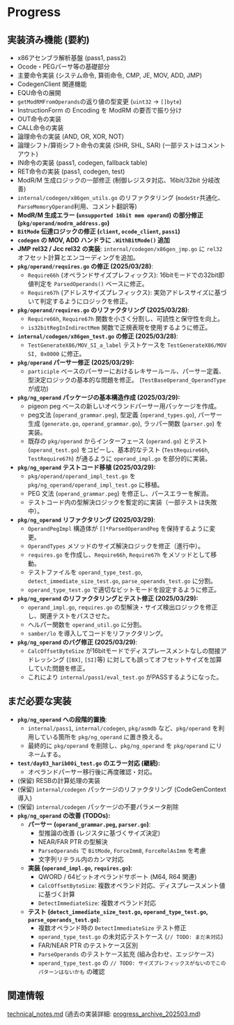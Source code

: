 # Progress

## 実装済み機能 (要約)
- x86アセンブラ解析基盤 (pass1, pass2)
- Ocode・PEGパーサ等の基礎部分
- 主要命令実装 (システム命令, 算術命令, CMP, JE, MOV, ADD, JMP)
- CodegenClient 関連機能
- EQU命令の展開
- `getModRMFromOperands`の返り値の型変更 (`uint32` -> `[]byte`)
- InstructionForm の Encoding を ModRM の要否で振り分け
- OUT命令の実装
- CALL命令の実装
- 論理命令の実装 (AND, OR, XOR, NOT)
- 論理シフト/算術シフト命令の実装 (SHR, SHL, SAR) (一部テストはコメントアウト)
- IN命令の実装 (pass1, codegen, fallback table)
- RET命令の実装 (pass1, codegen, test)
- ModR/M 生成ロジックの一部修正 (制御レジスタ対応、16bit/32bit 分岐改善)
- `internal/codegen/x86gen_utils.go` のリファクタリング (`modeStr`共通化、`ParseMemoryOperand`利用、コメント翻訳等)
- **ModR/M 生成エラー (`unsupported 16bit mem operand`) の部分修正 (`pkg/operand/modrm_address.go`)**
- **`BitMode` 伝達ロジックの修正 (`client`, `ocode_client`, `pass1`)**
- **`codegen` の MOV, ADD ハンドラに `.WithBitMode()` 追加**
- **JMP rel32 / Jcc rel32 の実装**: `internal/codegen/x86gen_jmp.go` に `rel32` オフセット計算とエンコーディングを追加。
- **`pkg/operand/requires.go` の修正 (2025/03/28)**:
    - `Require66h` (オペランドサイズプレフィックス): 16bitモードでの32bit即値判定を `ParsedOperands()` ベースに修正。
    - `Require67h` (アドレスサイズプレフィックス): 実効アドレスサイズに基づいて判定するようにロジックを修正。
- **`pkg/operand/requires.go` のリファクタリング (2025/03/28)**:
    - `Require66h`, `Require67h` 関数を小さく分割し、可読性と保守性を向上。
    - `is32bitRegInIndirectMem` 関数で正規表現を使用するように修正。
- **`internal/codegen/x86gen_test.go` の修正 (2025/03/28)**:
    - `TestGenerateX86/MOV_SI_a_label` テストケースを `TestGenerateX86/MOV SI, 0x0000` に修正。
- **`pkg/operand` パーサー修正 (2025/03/29):**
    - `participle` ベースのパーサーにおけるレキサールール、パーサー定義、型決定ロジックの基本的な問題を修正。 (`TestBaseOperand_OperandType` が成功)
- **`pkg/ng_operand` パッケージの基本構造作成 (2025/03/29):**
    - pigeon peg ベースの新しいオペランドパーサー用パッケージを作成。
    - peg文法 (`operand_grammar.peg`), 型定義 (`operand_types.go`), パーサー生成 (`generate.go`, `operand_grammar.go`), ラッパー関数 (`parser.go`) を実装。
    - 既存の `pkg/operand` からインターフェース (`operand.go`) とテスト (`operand_test.go`) をコピーし、基本的なテスト (`TestRequire66h`, `TestRequire67h`) が通るように `operand_impl.go` を部分的に実装。
- **`pkg/ng_operand` テストコード移植 (2025/03/29):**
    - `pkg/operand/operand_impl_test.go` を `pkg/ng_operand/operand_impl_test.go` に移植。
    - PEG 文法 (`operand_grammar.peg`) を修正し、パースエラーを解消。
    - テストコード内の型解決ロジックを暫定的に実装（一部テストは失敗中）。
- **`pkg/ng_operand` リファクタリング (2025/03/29)**:
    - `OperandPegImpl` 構造体が `[]*ParsedOperandPeg` を保持するように変更。
    - `OperandTypes` メソッドのサイズ解決ロジックを修正（進行中）。
    - `requires.go` を作成し、`Require66h`, `Require67h` をメソッドとして移動。
    - テストファイルを `operand_type_test.go`, `detect_immediate_size_test.go`, `parse_operands_test.go` に分割。
    - `operand_type_test.go` で適切なビットモードを設定するように修正。
- **`pkg/ng_operand` のリファクタリングとテスト修正 (2025/03/29):**
    - `operand_impl.go`, `requires.go` の型解決・サイズ検出ロジックを修正し、関連テストをパスさせた。
    - ヘルパー関数を `operand_util.go` に分割。
    - `samber/lo` を導入してコードをリファクタリング。
- **`pkg/ng_operand` のバグ修正 (2025/03/29)**:
    - `CalcOffsetByteSize` が16bitモードでディスプレースメントなしの間接アドレッシング (`[BX]`, `[SI]`等) に対しても誤ってオフセットサイズを加算していた問題を修正。
    - これにより `internal/pass1/eval_test.go` がPASSするようになった。

## まだ必要な実装
- **`pkg/ng_operand` への段階的置換**:
    - `internal/pass1`, `internal/codegen`, `pkg/asmdb` など、`pkg/operand` を利用している箇所を `pkg/ng_operand` に置き換える。
    - 最終的に `pkg/operand` を削除し、`pkg/ng_operand` を `pkg/operand` にリネームする。
- **`test/day03_harib00i_test.go` のエラー対応 (継続):**
    - オペランドパーサー移行後に再度確認・対応。
- (保留) RESBの計算処理の実装
- (保留) `internal/codegen` パッケージのリファクタリング (CodeGenContext 導入)
- (保留) `internal/codegen` パッケージの不要パラメータ削除
- **`pkg/ng_operand` の改善 (TODOs):**
    - **パーサー (`operand_grammar.peg`, `parser.go`)**:
        - 型推論の改善 (レジスタに基づくサイズ決定)
        - NEAR/FAR PTR の型解決
        - `ParseOperands` で `BitMode`, `ForceImm8`, `ForceRelAsImm` を考慮
        - 文字列リテラル内のカンマ対応
    - **実装 (`operand_impl.go`, `requires.go`)**:
        - QWORD / 64ビットオペランドサポート (M64, R64 関連)
        - `CalcOffsetByteSize`: 複数オペランド対応、ディスプレースメント値に基づく計算
        - `DetectImmediateSize`: 複数オペランド対応
    - **テスト (`detect_immediate_size_test.go`, `operand_type_test.go`, `parse_operands_test.go`)**:
        - 複数オペランド時の `DetectImmediateSize` テスト修正
        - `operand_type_test.go` の未対応テストケース (`// TODO: まだ未対応`)
        - FAR/NEAR PTR のテストケース区別
        - `ParseOperands` のテストケース拡充 (組み合わせ、エッジケース)
        - `operand_type_test.go` の `// TODO: サイズプレフィックスがないのでこのパターンはないかも` の確認

## 関連情報
[technical_notes.md](../details/technical_notes.md)
(過去の実装詳細: [progress_archive_202503.md](../archives/progress_archive_202503.md))
